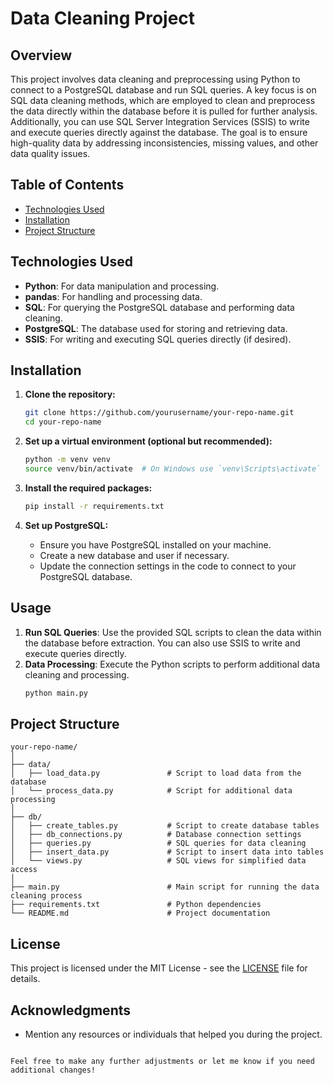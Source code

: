 # Data Cleaning Project

## Overview
This project involves data cleaning and preprocessing using Python to connect to a PostgreSQL database and run SQL queries. A key focus is on SQL data cleaning methods, which are employed to clean and preprocess the data directly within the database before it is pulled for further analysis. Additionally, you can use SQL Server Integration Services (SSIS) to write and execute queries directly against the database. The goal is to ensure high-quality data by addressing inconsistencies, missing values, and other data quality issues.

## Table of Contents
- [Technologies Used](#technologies-used)
- [Installation](#installation)
- [Project Structure](#project-structure)

## Technologies Used
- **Python**: For data manipulation and processing.
- **pandas**: For handling and processing data.
- **SQL**: For querying the PostgreSQL database and performing data cleaning.
- **PostgreSQL**: The database used for storing and retrieving data.
- **SSIS**: For writing and executing SQL queries directly (if desired).

## Installation
1. **Clone the repository:**
   ```bash
   git clone https://github.com/yourusername/your-repo-name.git
   cd your-repo-name
   ```

2. **Set up a virtual environment (optional but recommended):**
   ```bash
   python -m venv venv
   source venv/bin/activate  # On Windows use `venv\Scripts\activate`
   ```

3. **Install the required packages:**
   ```bash
   pip install -r requirements.txt
   ```

4. **Set up PostgreSQL:**
   - Ensure you have PostgreSQL installed on your machine.
   - Create a new database and user if necessary.
   - Update the connection settings in the code to connect to your PostgreSQL database.

## Usage
1. **Run SQL Queries**: Use the provided SQL scripts to clean the data within the database before extraction. You can also use SSIS to write and execute queries directly.
2. **Data Processing**: Execute the Python scripts to perform additional data cleaning and processing.
   ```bash
   python main.py
   ```

## Project Structure
```
your-repo-name/
│
├── data/
│   ├── load_data.py               # Script to load data from the database
│   └── process_data.py            # Script for additional data processing
│
├── db/                   
│   ├── create_tables.py           # Script to create database tables
│   ├── db_connections.py          # Database connection settings
│   ├── queries.py                 # SQL queries for data cleaning
│   ├── insert_data.py             # Script to insert data into tables
│   └── views.py                   # SQL views for simplified data access
│
├── main.py                        # Main script for running the data cleaning process
├── requirements.txt               # Python dependencies
└── README.md                      # Project documentation
```

## License
This project is licensed under the MIT License - see the [LICENSE](LICENSE) file for details.

## Acknowledgments
- Mention any resources or individuals that helped you during the project.
```

Feel free to make any further adjustments or let me know if you need additional changes!
